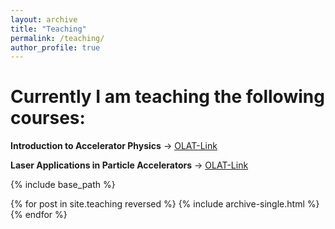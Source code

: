 ```yaml
---
layout: archive
title: "Teaching"
permalink: /teaching/
author_profile: true
---
```


# Currently I am teaching the following courses:

**Introduction to Accelerator Physics** -> [OLAT-Link](https://olat-ce.server.uni-frankfurt.de/olat/auth/RepositoryEntry/15168503815)

**Laser Applications in Particle Accelerators** -> [OLAT-Link](https://olat-ce.server.uni-frankfurt.de/olat/auth/RepositoryEntry/15168503817)

{% include base_path %}

{% for post in site.teaching reversed %}
  {% include archive-single.html %}
{% endfor %}
